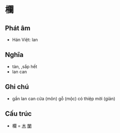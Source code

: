 # 欄

## Phát âm
* Hán Việt: lan

## Nghĩa
* tàn, ,sắp hết
* lan can

## Ghi chú
* gần lan can cửa (môn) gỗ (mộc) có thiệp mời (giản)

## Cấu trúc
* 欄 = [木](木.md) [闌](闌.md)

<script>window.HANZI_FIELD='欄';</script>